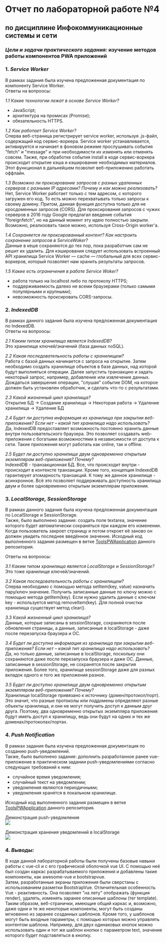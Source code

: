 # Отчет по лабораторной работе №4
## по дисциплине Инфокоммуникационные системы и сети  

### _Цели и задачи практического задания:_ изучение методов работы компонентов PWA приложений

### 1. _Service Worker_  
В рамках задания была изучена предложенная документация по компоненту Service Worker.  
Ответы на вопроосы:  

_1.1 Какие технологии лежат в основе Service Worker?_  
- JavaScript;
- архитектура на промисах (Promise);
- обязательность HTTPS.  
  
_1.2 Как работает Service Worker?_  
Сперва веб-страница регистрирует service worker, используя .js-файл, содержащий код сервис-воркера. Service worker устанавливается, активируется и начинает в фоновом режиме прослушивать события "fetch" и "message" и при необходимости их изменять или отменять совсем. Также, при обработке события install в коде сервис-воркера происходит открытие кэша и кэширование необходимых материалов. Этот функционал в дальнейшем позволит веб-приложению работать оффлайн.  

_1.3 Возможно ли проксирование запросов с разных удаленных серверов с разными IP адресами? Почему и как можно реализовать?_  
Нет, Service Worker работает только с тем адресом, с которого загружен его код. То есть можно перехватывать только запросы к своему домену. Притом, данная функция доступна только для не кросдоменных запросов (CORS). Для проксирования запросов с чужих серверов в 2016 году Google предлагал введение события "foreignfetch", но на данный момент эту идею полностью закрыли. Возможно, реализовать такое можно, используя Cross-Origin worker'a.  

_1.4 Сохраняется ли проксированный контент? Как настроить сохранение запросов в ServiceWoker?_  
Данные в кеше сохраняются до тех пор, пока разработчик сам не решит их удалить. Для кэширования следует использовать встроенный API хранилища Service Worker — cache — глобальный для всех сервис-воркеров, который позволяет нам хранить результаты запросов.  

_1.5 Какие есть ограничения в работе Service Woker?_  
- работа только на localhost либо по протоколу HTTPS;
- поддерживаемость далеко не всеми браузерами (только самыми популярными и крупными);
- невозможность проксировать CORS-запросы.  

### 2. _IndexedDB_  
В рамках данного задания была изучена предложенная документация по IndexedDB.  
Ответы на вопроосы:  

_2.1 Каким типом хранилища является IndexedDB?_  
Это хранилище ключей/значений (база данных noSQL).  
  
_2.2 Какая последовательность работы с хранилищем?_  
Работа с базой данных начинается с запроса на открытие. Затем необходимо создать хранилище объектов в базе данных, над которой будут выполняться операции. Далее запустить транзакцию и задать некоторый запрос, например, добавление или извлечение данных. Дождаться завершения операции, "слушая" событие DOM, на которое должен быть установлен обработчик, и сделать что-то с результатами.  

_2.3 Какой жизненный цикл хранилища?_  
Открытие БД -> Создание хранилища -> Некоторая работа -> Удаление хранилища -> Удаление БД   

_2.4 Будет ли доступна информация из хранилища при закрытии веб-приложения? Если нет – какой тип хранилища надо использовать?_  
Да, IndexedDB предоставляет возможность постоянно хранить данные внутри пользовательского браузера. Это позволяет создавать web-приложения с богатыми возможностями в независимости от доступа к сети. Такие приложения могут работать как online, так и offline.  

_2.5 Будет ли доступно хранилище двум одновременно открытым экземплярам веб-приложения? Почему?_  
IndexedDB - транзакционная БД. Все, что происходит внутри - происходит в контексте транзакции. Кроме того, концепция IndexedDB гарантирует атомарность транзакций. К тому же данное хранилище - асинхронное. Всё это позволяет поддерживать доступность хранилища двум и более одновременно открытым экземплярам приложения.  

### 3. _LocalStorage, SessionStorage_  
В рамках данного задания была изучена предложенная документация по LocalStorage и SessionStorage.  
Также, было выполнено задание: создать поле textarea, значение которого будет автоматически сохраняться при каждом его изменении. Когда пользователь закроет страницу и потом откроет её заново он должен увидеть последнее введённое значение. Исходный код выполненного задания размещен в ветке [ToolsPWApplication](https://github.com/Xander11rgn/ISN_2020_2/tree/ToolsPWApplication/localStorage) данного репозитория.  
  
Ответы на вопроосы:  

_3.1 Каким типом хранилища является LocalStorage и SessionStorage?_  
Это тоже хранилище ключей/значений.  
  
_3.2 Какая последовательность работы с хранилищем?_  
Сперва необходимо с помощью метода setItem(key, value) назначить пару/ключ значение. Получить записанные данные по ключу можно с помощью метода getItem(key). Если нужно удалить данные с ключом key - используется метод removeItem(key). Для полной очистки хранилища существует метод clear().  

_3.3 Какой жизненный цикл хранилища?_  
Данные, которые записаны в sessionStorage, сохраняются после обновления страницы, а данные, записанные в localStorage - даже после перезапуска браузера и ОС.   

_3.4 Будет ли доступна информация из хранилища при закрытии веб-приложения? Если нет – какой тип хранилища надо использовать?_  
Да, но только данные, записанные в localStorage, поскольку они сохраняются даже после перезапуска браузера и даже ОС. Данные, записанные в sessionStorage, не сохранятся после закрытия приложения. Более того, хранилище sessionStorage даже для разных вкладок одного и того же приложения разное.  

_3.5 Будет ли доступно хранилище двум одновременно открытым экземплярам веб-приложения? Почему?_  
Хранилище localStorage привязано к источнику (домен/протокол/порт). Это значит, что разные протоколы или поддомены определяют разные объекты хранилища, и они не могут получить доступ к данным друг друга. Поэтому, два одновременно открытых экземпляра приложения будут иметь доступ к хранилищу, ведь они будут на одних и тех же доменах/протоколах/портах.  

### 4. _Push Notification_  
В рамках задания была изучена предложенная документация по созданию push-уведомлений.  
Также, было выполнено задание: дополнить разработанное ранее vue-приложение в практическом задании push-уведомлениями согласно следующих требований к ним:  
- случайное время уведомления;
- случайный текст на уведомлении;
- уведомления являются периодичными;
- уведомления хранятся в локальном хранилище.  

Исходный код выполненного задания размещен в ветке [ToolsPWApplication](https://github.com/Xander11rgn/ISN_2020_2/tree/ToolsPWApplication/localStorage) данного репозитория.  

Демонстрация push-уведомления  
![](https://sun9-28.userapi.com/BJ8vqyWXRXtHRKoAsf2fzPThJJL3bmPxtMIPrQ/lLvUpf1gmhc.jpg)  
  
Демонстрация хранения уведомлений в localStorage  
![](https://sun9-31.userapi.com/9CaZ0n0QqsF4nncuiCEEpA9iRY8XvpRpqqLMyA/RLU534tCehU.jpg)

### 4. _Выводы:_  
В ходе данной лабораторной работы были получены базовые навыки работы с vue-cli и с его графической оболочкой vue UI. С помощью неё был создан каркас разрабатываемого приложения и добавлены такие компоненты, как awesome-vue и bootstrapvue.  
Затем, разработанные экраны приложения были сверстаны с использованием разметки BootstrapVue. Отличительная особенность Vue - реактивность. Она позволяет "на лету" отображать (функция render), удалять, изменять заранее описанные шаблоны (тег template). Таким образом, веб-странички, имеющие общий каркас и, возможно, даже одни и те же некоторые компоненты, могут быть созданы мгновенно из заранее созданных шаблонов. Кроме того, у шаблонов могут быть входные параметры, с помощью которых можно управлять контентом шаблона. Например, для двух одинаковых кнопок можно использовать один и тот же шаблон кнопки с параметром text, значение которого будет подставляться в кнопку.
